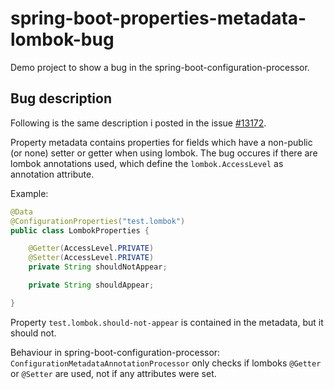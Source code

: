 # spring-boot-properties-metadata-lombok-bug

Demo project to show a bug in the spring-boot-configuration-processor.

## Bug description

Following is the same description i posted in the issue [#13172](https://github.com/spring-projects/spring-boot/issues/13172).

Property metadata contains properties for fields which have a non-public (or none) setter or getter when using lombok. The bug occures if 
there are lombok annotations used, which define the `lombok.AccessLevel` as annotation attribute.

Example:

```java 
@Data
@ConfigurationProperties("test.lombok")
public class LombokProperties {

	@Getter(AccessLevel.PRIVATE)
	@Setter(AccessLevel.PRIVATE)
	private String shouldNotAppear;

	private String shouldAppear;

}
```

Property `test.lombok.should-not-appear` is contained in the metadata, but it should not.

Behaviour in spring-boot-configuration-processor: `ConfigurationMetadataAnnotationProcessor` only checks if lomboks `@Getter` or `@Setter` are used, not if any attributes were set.
